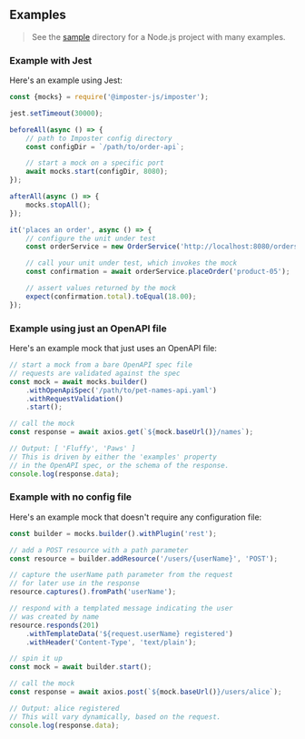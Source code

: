 ## Examples

> See the [sample](https://github.com/imposter-project/imposter-js/tree/main/sample) directory for a Node.js project with many examples.

### Example with Jest

Here's an example using Jest:

```js
const {mocks} = require('@imposter-js/imposter');

jest.setTimeout(30000);

beforeAll(async () => {
    // path to Imposter config directory
    const configDir = `/path/to/order-api`;

    // start a mock on a specific port
    await mocks.start(configDir, 8080);
});

afterAll(async () => {
    mocks.stopAll();
});

it('places an order', async () => {
    // configure the unit under test
    const orderService = new OrderService('http://localhost:8080/orders');

    // call your unit under test, which invokes the mock
    const confirmation = await orderService.placeOrder('product-05');

    // assert values returned by the mock
    expect(confirmation.total).toEqual(18.00);
});
```

### Example using just an OpenAPI file

Here's an example mock that just uses an OpenAPI file:

```js
// start a mock from a bare OpenAPI spec file
// requests are validated against the spec
const mock = await mocks.builder()
    .withOpenApiSpec('/path/to/pet-names-api.yaml')
    .withRequestValidation()
    .start();

// call the mock
const response = await axios.get(`${mock.baseUrl()}/names`);

// Output: [ 'Fluffy', 'Paws' ]
// This is driven by either the 'examples' property
// in the OpenAPI spec, or the schema of the response.
console.log(response.data);
```

### Example with no config file

Here's an example mock that doesn't require any configuration file:

```js
const builder = mocks.builder().withPlugin('rest');

// add a POST resource with a path parameter
const resource = builder.addResource('/users/{userName}', 'POST');

// capture the userName path parameter from the request
// for later use in the response
resource.captures().fromPath('userName');

// respond with a templated message indicating the user
// was created by name
resource.responds(201)
    .withTemplateData('${request.userName} registered')
    .withHeader('Content-Type', 'text/plain');

// spin it up
const mock = await builder.start();

// call the mock
const response = await axios.post(`${mock.baseUrl()}/users/alice`);

// Output: alice registered
// This will vary dynamically, based on the request.
console.log(response.data);
```
